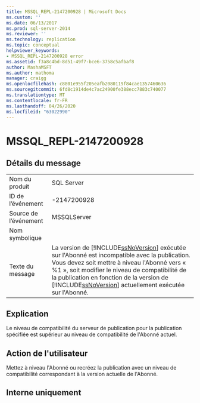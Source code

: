 ```yaml
---
title: MSSQL_REPL-2147200928 | Microsoft Docs
ms.custom: ''
ms.date: 06/13/2017
ms.prod: sql-server-2014
ms.reviewer: ''
ms.technology: replication
ms.topic: conceptual
helpviewer_keywords:
- MSSQL_REPL-2147200928 error
ms.assetid: f3a8c4bd-8d51-49f7-bce6-3758c5afbaf8
author: MashaMSFT
ms.author: mathoma
manager: craigg
ms.openlocfilehash: c8801e955f205eafb2080119f84cae1357460636
ms.sourcegitcommit: 6fd8c1914de4c7ac24900fe388ecc7883c740077
ms.translationtype: MT
ms.contentlocale: fr-FR
ms.lasthandoff: 04/26/2020
ms.locfileid: "63022990"
---
```

# <a name="mssql_repl-2147200928"></a>MSSQL_REPL-2147200928
    
## <a name="message-details"></a>Détails du message  
  
|||  
|-|-|  
|Nom du produit|SQL Server|  
|ID de l’événement|-2147200928|  
|Source de l’événement|MSSQLServer|  
|Nom symbolique||  
|Texte du message|La version de [!INCLUDE[ssNoVersion](../../includes/ssnoversion-md.md)] exécutée sur l'Abonné est incompatible avec la publication. Vous devez soit mettre à niveau l'Abonné vers « %1 », soit modifier le niveau de compatibilité de la publication en fonction de la version de [!INCLUDE[ssNoVersion](../../includes/ssnoversion-md.md)] actuellement exécutée sur l'Abonné.|  
  
## <a name="explanation"></a>Explication  
 Le niveau de compatibilité du serveur de publication pour la publication spécifiée est supérieur au niveau de compatibilité de l'Abonné actuel.  
  
## <a name="user-action"></a>Action de l'utilisateur  
 Mettez à niveau l'Abonné ou recréez la publication avec un niveau de compatibilité correspondant à la version actuelle de l'Abonné.  
  
## <a name="internal-only"></a>Interne uniquement  
  
